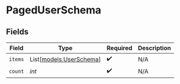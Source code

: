 # PagedUserSchema


## Fields

| Field                                              | Type                                               | Required                                           | Description                                        |
| -------------------------------------------------- | -------------------------------------------------- | -------------------------------------------------- | -------------------------------------------------- |
| `items`                                            | List[[models.UserSchema](../models/userschema.md)] | :heavy_check_mark:                                 | N/A                                                |
| `count`                                            | *int*                                              | :heavy_check_mark:                                 | N/A                                                |
